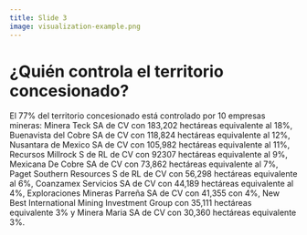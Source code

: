 ```yaml
---
title: Slide 3
image: visualization-example.png
---
```


# ¿Quién controla el territorio concesionado?

El 77% del territorio concesionado está controlado por 10 empresas mineras: Minera Teck SA de CV con 183,202 hectáreas equivalente al 18%, Buenavista del Cobre SA de CV con 118,824 hectáreas equivalente al 12%, Nusantara de Mexico SA de CV con 105,982 hectáreas equivalente al 11%, Recursos Millrock S de RL de CV	con 92307 hectáreas equivalente al 9%, Mexicana De Cobre SA de CV con 73,862 hectáreas equivalente al 7%, Paget Southern Resources S de RL de CV con 56,298 hectáreas equivalente al 6%, Coanzamex Servicios SA de CV con 44,189 hectáreas equivalente al 4%, Exploraciones Mineras Parreña SA de CV con 41,355 con 4%, New Best International Mining Investment Group con 35,111 hectáreas equivalente 3% y Minera Maria SA de CV con 30,360 hectáreas equivalente 3%.
